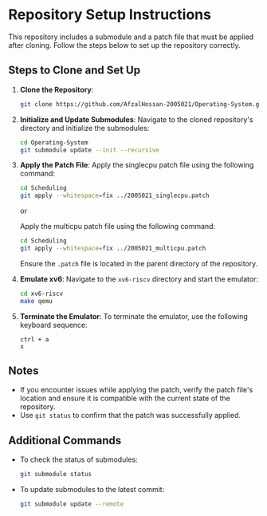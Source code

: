 # Repository Setup Instructions

This repository includes a submodule and a patch file that must be applied after cloning. Follow the steps below to set up the repository correctly.

## Steps to Clone and Set Up

1. **Clone the Repository**:
   ```bash
   git clone https://github.com/AfzalHossan-2005021/Operating-System.git
   ```

2. **Initialize and Update Submodules**:
   Navigate to the cloned repository's directory and initialize the submodules:
   ```bash
   cd Operating-System
   git submodule update --init --recursive
   ```

3. **Apply the Patch File**:
   Apply the singlecpu patch file using the following command:
   ```bash
   cd Scheduling
   git apply --whitespace=fix ../2005021_singlecpu.patch
   ```

   or

   Apply the multicpu patch file using the following command:
   ```bash
   cd Scheduling
   git apply --whitespace=fix ../2005021_multicpu.patch
   ```

   Ensure the `.patch` file is located in the parent directory of the repository.

4. **Emulate xv6**:
   Navigate to the `xv6-riscv` directory and start the emulator:
   ```bash
   cd xv6-riscv
   make qemu
   ```

5. **Terminate the Emulator**:
   To terminate the emulator, use the following keyboard sequence:
   ```
   ctrl + a
   x
   ```

## Notes

- If you encounter issues while applying the patch, verify the patch file's location and ensure it is compatible with the current state of the repository.
- Use `git status` to confirm that the patch was successfully applied.

## Additional Commands

- To check the status of submodules:
  ```bash
  git submodule status
  ```
- To update submodules to the latest commit:
  ```bash
  git submodule update --remote
  ```
